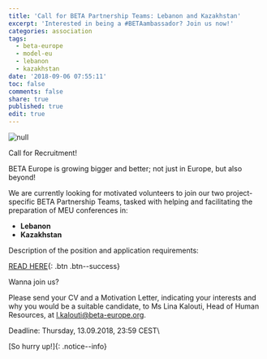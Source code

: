 ```yaml
---
title: 'Call for BETA Partnership Teams: Lebanon and Kazakhstan'
excerpt: 'Interested in being a #BETAambassador? Join us now!'
categories: association
tags:
  - beta-europe
  - model-eu
  - lebanon
  - kazakhstan
date: '2018-09-06 07:55:11'
toc: false
comments: false
share: true
published: true
edit: true
---
```

![null](/assets/images/14479819_763307860475402_7627674594925883006_n.jpg)

Call for Recruitment!

BETA Europe is growing bigger and better; not just in Europe, but also beyond!

We are currently looking for motivated volunteers to join our two project-specific BETA Partnership Teams, tasked with helping and facilitating the preparation of MEU conferences in:

* **Lebanon**
* **Kazakhstan**

Description of the position and application requirements:

[READ HERE](https://drive.google.com/file/d/1XJ45CpGEQhVoJzGOfOrXeXaYDlk8NZ2A/view?usp=sharing){: .btn .btn--success}

Wanna join us? 

Please send your CV and a Motivation Letter, indicating your interests and why you would be a suitable candidate, to Ms Lina Kalouti, Head of Human Resources, at l.kalouti@beta-europe.org.

Deadline: Thursday, 13.09.2018, 23:59 CEST\


[So hurry up!]{: .notice--info}
